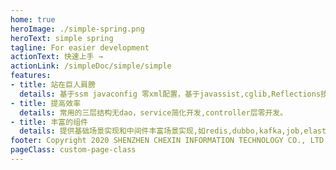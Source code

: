 ```yaml
---
home: true
heroImage: ./simple-spring.png
heroText: simple spring
tagline: For easier development
actionText: 快速上手 →
actionLink: /simpleDoc/simple/simple
features:
- title: 站在巨人肩膀
  details: 基于ssm javaconfig 零xml配置，基于javassist,cglib,Reflections技术实现。
- title: 提高效率
  details: 常用的三层结构无dao，service简化开发,controller层零开发。
- title: 丰富的组件
  details: 提供基础场景实现和中间件丰富场景实现,如redis,dubbo,kafka,job,elasticsearch
footer: Copyright 2020 SHENZHEN CHEXIN INFORMATION TECHNOLOGY CO., LTD. All Rights Reserved
pageClass: custom-page-class
---
```

